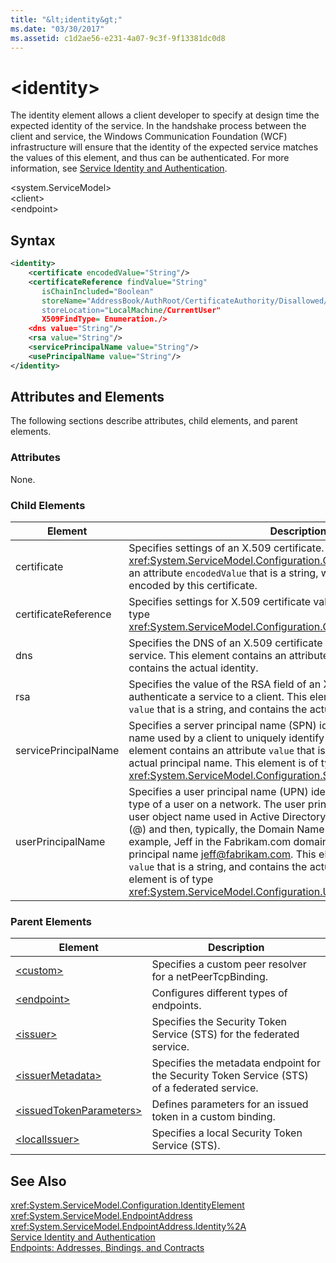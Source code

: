 ```yaml
---
title: "&lt;identity&gt;"
ms.date: "03/30/2017"
ms.assetid: c1d2ae56-e231-4a07-9c3f-9f13381dc0d8
---
```

# &lt;identity&gt;
The identity element allows a client developer to specify at design time the expected identity of the service. In the handshake process between the client and service, the Windows Communication Foundation (WCF) infrastructure will ensure that the identity of the expected service matches the values of this element, and thus can be authenticated. For more information, see [Service Identity and Authentication](../../../../../docs/framework/wcf/feature-details/service-identity-and-authentication.md).  
  
 \<system.ServiceModel>  
\<client>  
\<endpoint>  
  
## Syntax  
  
```xml  
<identity>  
    <certificate encodedValue="String"/>  
    <certificateReference findValue="String"   
       isChainIncluded="Boolean"  
       storeName="AddressBook/AuthRoot/CertificateAuthority/Disallowed/My/Root/TrustedPeople/TrustedPublisher"storeName="  
       storeLocation="LocalMachine/CurrentUser"  
       X509FindType= Enumeration./>  
    <dns value="String"/>  
    <rsa value="String"/>  
    <servicePrincipalName value="String"/>  
    <usePrincipalName value="String"/>  
</identity>  
```  
  
## Attributes and Elements  
 The following sections describe attributes, child elements, and parent elements.  
  
### Attributes  
 None.  
  
### Child Elements  
  
|Element|Description|  
|-------------|-----------------|  
|certificate|Specifies settings of an X.509 certificate. This element is of type <xref:System.ServiceModel.Configuration.CertificateElement>. It contains an attribute `encodedValue` that is a string, which specifies the value encoded by this certificate.|  
|certificateReference|Specifies settings for X.509 certificate validation. This element is of type <xref:System.ServiceModel.Configuration.CertificateReferenceElement>.|  
|dns|Specifies the DNS of an X.509 certificate used to authenticate a service. This element contains an attribute `value` that is a string, and contains the actual identity.|  
|rsa|Specifies the value of the RSA field of an X.509 certificate used to authenticate a service to a client. This element contains an attribute `value` that is a string, and contains the actual identity|  
|servicePrincipalName|Specifies a server principal name (SPN) identity, which is the principal name used by a client to uniquely identify an instance of a service. This element contains an attribute `value` that is a string, and contains the actual principal name. This element is of type <xref:System.ServiceModel.Configuration.ServicePrincipalNameElement>.|  
|userPrincipalName|Specifies a user principal name (UPN) identity, which is the logon name type of a user on a network. The user principal name consists of the user object name used in Active Directory, followed by the at symbol (\@) and then, typically, the Domain Name System parent domain. For example, Jeff in the Fabrikam.com domain tree might have the user principal name [jeff@fabrikam.com](mailto:jeffsmith@fabrikam.com).  This element contains an attribute `value` that is a string, and contains the actual principal name. This element is of type <xref:System.ServiceModel.Configuration.UserPrincipalNameElement>.|  
  
### Parent Elements  
  
|Element|Description|  
|-------------|-----------------|  
|[\<custom>](../../../../../docs/framework/configure-apps/file-schema/wcf/custom.md)|Specifies a custom peer resolver for a netPeerTcpBinding.|  
|[\<endpoint>](http://msdn.microsoft.com/library/13aa23b7-2f08-4add-8dbf-a99f8127c017)|Configures different types of endpoints.|  
|[\<issuer>](../../../../../docs/framework/configure-apps/file-schema/wcf/issuer.md)|Specifies the Security Token Service (STS) for the federated service.|  
|[\<issuerMetadata>](../../../../../docs/framework/configure-apps/file-schema/wcf/issuermetadata.md)|Specifies the metadata endpoint for the Security Token Service (STS) of a federated service.|  
|[\<issuedTokenParameters>](../../../../../docs/framework/configure-apps/file-schema/wcf/issuedtokenparameters.md)|Defines parameters for an issued token in a custom binding.|  
|[\<localIssuer>](../../../../../docs/framework/configure-apps/file-schema/wcf/localissuer.md)|Specifies a local Security Token Service (STS).|  
  
## See Also  
 <xref:System.ServiceModel.Configuration.IdentityElement>  
 <xref:System.ServiceModel.EndpointAddress>  
 <xref:System.ServiceModel.EndpointAddress.Identity%2A>  
 [Service Identity and Authentication](../../../../../docs/framework/wcf/feature-details/service-identity-and-authentication.md)  
 [Endpoints: Addresses, Bindings, and Contracts](../../../../../docs/framework/wcf/feature-details/endpoints-addresses-bindings-and-contracts.md)
